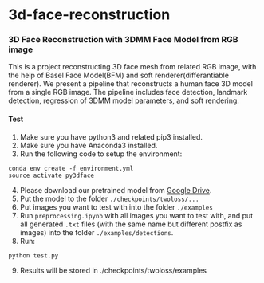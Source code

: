 # 3d-face-reconstruction

### 3D Face Reconstruction with 3DMM Face Model from RGB image
This is a project reconstructing 3D face mesh from related RGB image, with the help of Basel Face Model(BFM) and soft renderer(differantiable renderer). We present a pipeline that reconstructs a human face 3D model from a single RGB image. The pipeline includes face detection, landmark detection, regression of 3DMM model parameters, and soft rendering. 

#### Test
1. Make sure you have python3 and related pip3 installed.
2. Make sure you have Anaconda3 installed. 
3. Run the following code to setup the environment:
```
conda env create -f environment.yml
source activate py3dface
```
4. Please download our pretrained model from [Google Drive](https://drive.google.com/file/d/1NfyXzh_CV-BWlZfOK7K68YLoNSu4lEgz/view?usp=sharing).
5. Put the model to the folder `./checkpoints/twoloss/...`
6. Put images you want to test with into the folder `./examples`
7. Run `preprocessing.ipynb` with all images you want to test with, and put all generated `.txt` files (with the same name but different postfix as images) into the folder `./examples/detections`.
8. Run:
```
python test.py
```
9. Results will be stored in ./checkpoints/twoloss/examples
